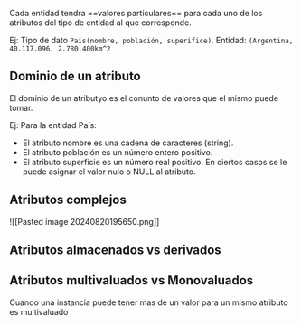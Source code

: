 Cada entidad tendra ==valores particulares== para cada uno de los atributos del tipo de entidad al que corresponde.

Ej: Tipo de dato `Pais(nombre, población, superifice)`. Entidad: `(Argentina, 40.117.096, 2.780.400km^2`

## Dominio de un atributo
El dominio de un atributyo es el conunto de valores que el mismo puede tomar.

Ej: 
Para la entidad País: 
- El atributo nombre es una cadena de caracteres (string). 
- El atributo población es un número entero positivo. 
- El atributo superficie es un número real positivo.
En ciertos casos se le puede asignar el valor nulo o NULL al atributo.

## Atributos complejos 
![[Pasted image 20240820195650.png]]
## Atributos almacenados vs derivados

## Atributos multivaluados vs Monovaluados
Cuando una instancia puede tener mas de un valor para un mismo atributo es multivaluado 